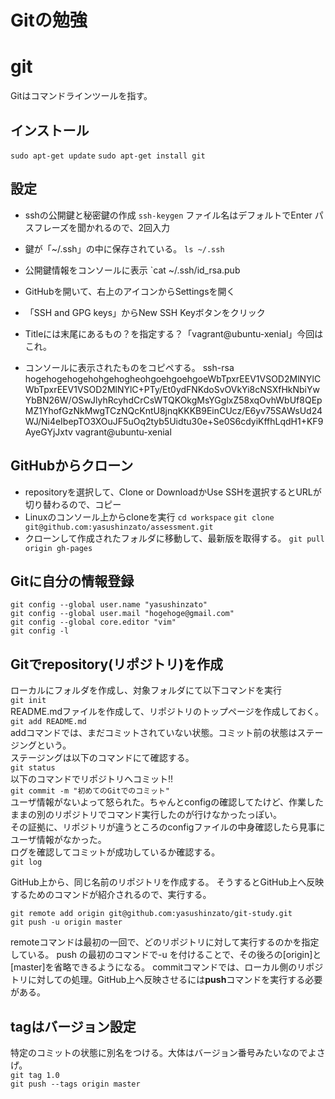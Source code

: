 # Gitの勉強
# git
Gitはコマンドラインツールを指す。

## インストール
`sudo apt-get update`
`sudo apt-get install git`

## 設定
- sshの公開鍵と秘密鍵の作成
`ssh-keygen`
ファイル名はデフォルトでEnter
パスフレーズを聞かれるので、2回入力


- 鍵が「~/.ssh」の中に保存されている。
`ls ~/.ssh`

- 公開鍵情報をコンソールに表示
`cat ~/.ssh/id_rsa.pub

- GitHubを開いて、右上のアイコンからSettingsを開く
- 「SSH and GPG keys」からNew SSH Keyボタンをクリック
- Titleには末尾にあるもの？を指定する？「vagrant@ubuntu-xenial」今回はこれ。
- コンソールに表示されたものをコピペする。
ssh-rsa hogehogehogehohgehogheohgoehgoehgoeWbTpxrEEV1VSOD2MlNYlCWbTpxrEEV1VSOD2MlNYlC+PTy/Et0ydFNKdoSvOVkYi8cNSXfHkNbiYwYbBN26W/OSwJlyhRcyhdCrCsWTQKOkgMsYGglxZ58xqOvhWbUf8QEpMZ1YhofGzNkMwgTCzNQcKntU8jnqKKKB9EinCUcz/E6yv75SAWsUd24WJ/Ni4eIbepTO3XOuJF5uOq2tyb5Uidtu30e+Se0S6cdyiKffhLqdH1+KF9AyeGYjJxtv vagrant@ubuntu-xenial


## GitHubからクローン
- repositoryを選択して、Clone or DownloadかUse SSHを選択するとURLが切り替わるので、コピー
- Linuxのコンソール上からcloneを実行
`cd workspace`
`git clone git@github.com:yasushinzato/assessment.git`
- クローンして作成されたフォルダに移動して、最新版を取得する。
`git pull origin gh-pages`


## Gitに自分の情報登録
```
git config --global user.name "yasushinzato"
git config --global user.mail "hogehoge@gmail.com"
git config --global core.editor "vim"
git config -l
```

## Gitでrepository(リポジトリ)を作成
ローカルにフォルダを作成し、対象フォルダにて以下コマンドを実行  
`git init`  
README.mdファイルを作成して、リポジトリのトップページを作成しておく。  
`git add README.md`  
addコマンドでは、まだコミットされていない状態。コミット前の状態はステージングという。  
ステージングは以下のコマンドにて確認する。  
`git status`  
以下のコマンドでリポジトリへコミット!!  
`git commit -m "初めてのGitでのコミット"`  
ユーザ情報がないよって怒られた。ちゃんとconfigの確認してたけど、作業したままの別のリポジトリでコマンド実行したのが行けなかったっぽい。  
その証拠に、リポジトリが違うところのconfigファイルの中身確認したら見事にユーザ情報がなかった。  
ログを確認してコミットが成功しているか確認する。  
`git log`  

GitHub上から、同じ名前のリポジトリを作成する。
そうするとGitHub上へ反映するためのコマンドが紹介されるので、実行する。
```
git remote add origin git@github.com:yasushinzato/git-study.git
git push -u origin master
```
remoteコマンドは最初の一回で、どのリポジトリに対して実行するのかを指定している。
push の最初のコマンドで-u を付けることで、その後ろの[origin]と[master]を省略できるようになる。
commitコマンドでは、ローカル側のリポジトリに対しての処理。GitHub上へ反映させるには**push**コマンドを実行する必要がある。


## tagはバージョン設定
特定のコミットの状態に別名をつける。大体はバージョン番号みたいなのでよさげ。  
`git tag 1.0`  
`git push --tags origin master`  
